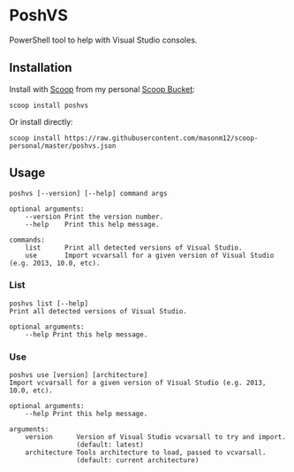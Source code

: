 # PoshVS

PowerShell tool to help with Visual Studio consoles.

## Installation

Install with [Scoop](http://scoop.sh) from my personal [Scoop Bucket](https://github.com/masonm12/scoop-personal):

	scoop install poshvs
	
Or install directly:

	scoop install https://raw.githubusercontent.com/masonm12/scoop-personal/master/poshvs.json

## Usage

	poshvs [--version] [--help] command args
	
	optional arguments:
	    --version Print the version number.
	    --help    Print this help message.
	
	commands:
	    list      Print all detected versions of Visual Studio.
	    use       Import vcvarsall for a given version of Visual Studio (e.g. 2013, 10.0, etc).
		
### List

	poshvs list [--help]
	Print all detected versions of Visual Studio.
	
	optional arguments:
	    --help Print this help message.
		
### Use

	poshvs use [version] [architecture]
	Import vcvarsall for a given version of Visual Studio (e.g. 2013, 10.0, etc).
	
	optional arguments:
	    --help Print this help message.
	
	arguments:
	    version      Version of Visual Studio vcvarsall to try and import.
	                 (default: latest)
	    architecture Tools architecture to load, passed to vcvarsall.
	                 (default: current architecture)
